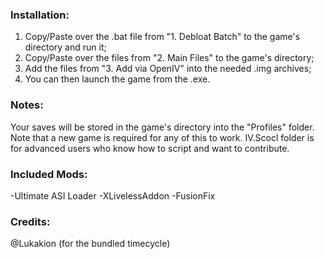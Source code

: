 ### Installation:

1. Copy/Paste over the .bat file from "1. Debloat Batch" to the game's directory and run it;
2. Copy/Paste over the files from "2. Main Files" to the game's directory;
3. Add the files from "3. Add via OpenIV" into the needed .img archives;
4. You can then launch the game from the .exe.

### Notes:

Your saves will be stored in the game's directory into the "Profiles" folder. Note that a new game is required for any of this to work.
IV.Scocl folder is for advanced users who know how to script and want to contribute.

### Included Mods:

-Ultimate ASI Loader
-XLivelessAddon
-FusionFix

### Credits:

@Lukakion (for the bundled timecycle)

